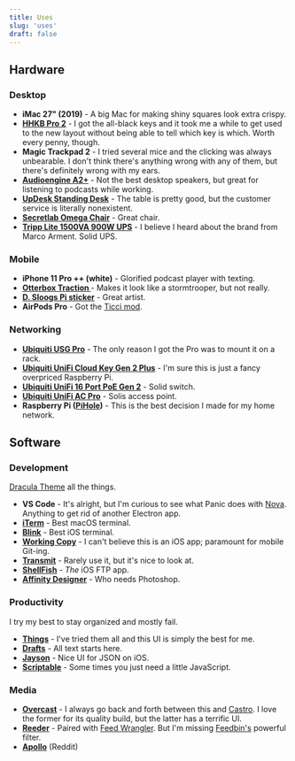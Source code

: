 ```yaml
---
title: Uses
slug: 'uses'
draft: false
---
```


## Hardware
### Desktop
- **iMac 27" (2019)** - A big Mac for making shiny squares look extra crispy.
- **[HHKB Pro 2](https://www.amazon.com/dp/B07K9QHF4P)** - I got the all-black keys and it took me a while to get used to the new layout without being able to tell which key is which. Worth every penny, though.
- **Magic Trackpad 2** - I tried several mice and the clicking was always unbearable. I don't think there's anything wrong with any of them, but there's definitely wrong with my ears.
- **[Audioengine A2+](https://audioengineusa.com/shop/poweredspeakers/a2-plus-desktop-speakers/)** - Not the best desktop speakers, but great for listening to podcasts while working.
- **[UpDesk Standing Desk](https://updesk.com/products/updesk-electric-lift-standing-desk-upwrite-midnight-black-top-on-black-frame-closeout)** - The table is pretty good, but the customer service is literally nonexistent.
- **[Secretlab Omega Chair](https://secretlab.co/collections/omega-series)** - Great chair.
- **[Tripp Lite 1500VA 900W UPS](https://www.amazon.com/dp/B009TZTGWK/)** - I believe I heard about the brand from Marco Arment. Solid UPS.

### Mobile
- **iPhone 11 Pro ++ (white)** - Glorified podcast player with texting.
- **[Otterbox Traction ](https://www.apple.com/shop/product/HNSM2ZM/A/otterbox-traction-series-case-for-iphone-11-pro-black-gray)** - Makes it look like a stormtrooper, but not really.
- **[D. Sloogs Pi sticker](https://dsloogs.bigcartel.com/product/space-maria-vinyl-set)** - Great artist.
- **AirPods Pro** - Got the [Ticci mod](https://www.macstories.net/stories/how-i-modded-the-silicone-tips-of-airpods-pro-with-a-memory-foam-layer/).

### Networking
- **[Ubiquiti USG Pro](https://store.ui.com/collections/routing-switching/products/unifi-security-gateway-pro)** - The only reason I got the Pro was to mount it on a rack.
- **[Ubiquiti UniFi Cloud Key Gen 2 Plus](https://store.ui.com/collections/surveillance/products/unifi-cloudkey-gen2-plus)** - I'm sure this is just a fancy overpriced Raspberry Pi.
- **[Ubiquiti UniFi 16 Port PoE Gen 2](https://store.ui.com/collections/routing-switching/products/usw-16-poe)** - Solid switch.
- **[Ubiquiti UniFi AC Pro](https://store.ui.com/collections/wireless/products/unifi-ac-pro)** - Solis access point.
- **Raspberry Pi ([PiHole](https://pi-hole.net))** - This is the best decision I made for my home network.

## Software
### Development
[Dracula Theme](https://draculatheme.com) all the things.

- **VS Code** - It's alright, but I'm curious to see what Panic does with [Nova](https://panic.com/nova/). Anything to get rid of another Electron app.
- **[iTerm](https://iterm2.com)** - Best macOS terminal.
- **[Blink](https://www.blink.sh)** - Best iOS terminal.
- **[Working Copy](https://workingcopyapp.com)** - I can't believe this is an iOS app; paramount for mobile Git-ing.
- **[Transmit](https://panic.com/transmit/)** - Rarely use it, but it's nice to look at.
- **[ShellFish](https://secureshellfish.app)** - _The_ iOS FTP app.
- **[Affinity Designer](https://affinity.serif.com/en-us/)** - Who needs Photoshop.

### Productivity
I try my best to stay organized and mostly fail.

- **[Things](https://culturedcode.com/things/)** - I've tried them all and this UI is simply the best for me.
- **[Drafts](https://getdrafts.com)** - All text starts here.
- **[Jayson](https://jayson.app)** - Nice UI for JSON on iOS.
- **[Scriptable](https://scriptable.app)** - Some times you just need a little JavaScript.

### Media
- **[Overcast](https://overcast.fm)** - I always go back and forth between this and [Castro](https://castro.fm). I love the former for its quality build, but the latter has a terrific UI.
- **[Reeder](https://reederapp.com)** - Paired with [Feed Wrangler](https://feedwrangler.net). But I'm missing [Feedbin's](https://feedbin.com) powerful filter.
- **[Apollo](https://apolloapp.io)** (Reddit)
